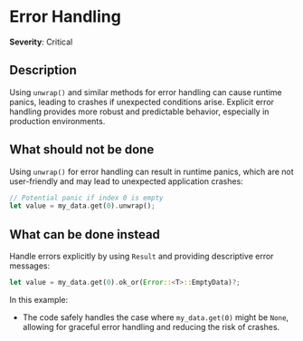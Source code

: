 # Error Handling

**Severity**: Critical

## Description

Using `unwrap()` and similar methods for error handling can cause runtime panics, leading to crashes if unexpected
conditions arise. Explicit error handling provides more robust and predictable behavior, especially in production
environments.

## What should not be done

Using `unwrap()` for error handling can result in runtime panics, which are not user-friendly and may lead to unexpected
application crashes:

```rust
// Potential panic if index 0 is empty
let value = my_data.get(0).unwrap();
```

## What can be done instead

Handle errors explicitly by using `Result` and providing descriptive error messages:

```rust
let value = my_data.get(0).ok_or(Error::<T>::EmptyData)?;
```

In this example:

- The code safely handles the case where `my_data.get(0)` might be `None`, allowing for graceful error handling and
  reducing the risk of crashes.
